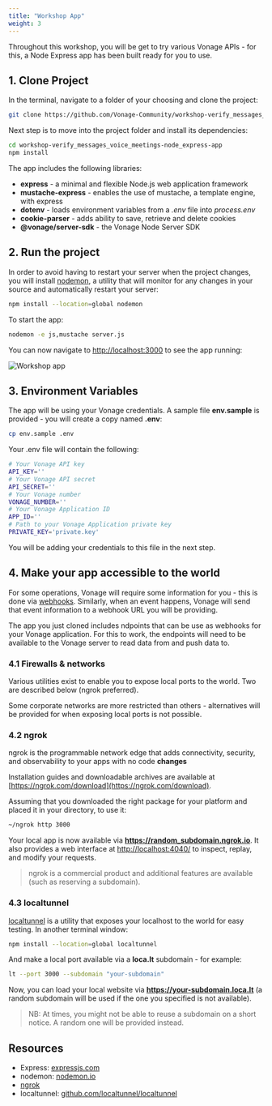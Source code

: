 ```yaml
---
title: "Workshop App"
weight: 3
---
```


Throughout this workshop, you will be get to try various Vonage APIs - for this, a Node Express app has been built ready for you to use.

## 1. Clone Project

In the terminal, navigate to a folder of your choosing and clone the project:

```sh
git clone https://github.com/Vonage-Community/workshop-verify_messages_voice_meetings-node_express-app.git
```

Next step is to move into the project folder and install its dependencies:

```sh
cd workshop-verify_messages_voice_meetings-node_express-app
npm install
```

The app includes the following libraries:

- **express** - a minimal and flexible Node.js web application framework
- **mustache-express** - enables the use of mustache, a template engine, with express
- **dotenv** - loads environment variables from a *.env* file into *process.env*
- **cookie-parser** - adds ability to save, retrieve and delete cookies
- **@vonage/server-sdk** - the Vonage Node Server SDK

## 2. Run the project

In order to avoid having to restart your server when the project changes, you will install [nodemon](https://nodemon.io/), a utility that will monitor for any changes in your source and automatically restart your server:

```sh
npm install --location=global nodemon
```

To start the app:

```sh
nodemon -e js,mustache server.js
```

You can now navigate to [http://localhost:3000](http://localhost:3000) to see the app running:

![Workshop app](/intro/app.png)

## 3. Environment Variables

The app will be using your Vonage credentials. A sample file **env.sample** is provided - you will create a copy named **.env**:

```sh
cp env.sample .env
```

Your .env file will contain the following:

```sh
# Your Vonage API key
API_KEY=''
# Your Vonage API secret
API_SECRET=''
# Your Vonage number
VONAGE_NUMBER=''
# Your Vonage Application ID
APP_ID=''
# Path to your Vonage Application private key
PRIVATE_KEY='private.key'
```

You will be adding your credentials to this file in the next step.

## 4. Make your app accessible to the world

For some operations, Vonage will require some information for you - this is done via [webhooks](https://en.wikipedia.org/wiki/Webhook). Similarly, when an event happens, Vonage will send that event information to a webhook URL you will be providing.

The app you just cloned includes ndpoints that can be use as webhooks for your Vonage application. For this to work, the endpoints will need to be available to the Vonage server to read data from and push data to.

### 4.1 Firewalls & networks

Various utilities exist to enable you to expose local ports to the world. Two are described below (ngrok preferred).

Some corporate networks are more restricted than others - alternatives will be provided for when exposing local ports is not possible.

### 4.2 ngrok

ngrok is the programmable network edge that adds connectivity, security, and observability to your apps with no code **changes**

Installation guides and downloadable archives are available at [https://ngrok.com/download](https://ngrok.com/download).

Assuming that you downloaded the right package for your platform and placed it in your directory, to use it:

```sh
~/ngrok http 3000
```

Your local app is now available via **https://random_subdomain.ngrok.io**. It also provides a web interface at [http://localhost:4040/](http://localhost:4040/) to inspect, replay, and modify your requests.

> ngrok is a commercial product and additional features are available (such as reserving a subdomain).

### 4.3 localtunnel

[localtunnel](https://github.com/localtunnel/localtunnel) is a utility that exposes your localhost to the world for easy testing. In another terminal window:

```sh
npm install --location=global localtunnel
```

And make a local port available via a **loca.lt** subdomain - for example:

```sh
lt --port 3000 --subdomain "your-subdomain"
```

Now, you can load your local website via **https://your-subdomain.loca.lt** (a random subdomain will be used if the one you specified is not available).

> NB: At times, you might not be able to reuse a subdomain on a short notice. A random one will be provided instead.

## Resources

- Express: [expressjs.com](https://expressjs.com/)
- nodemon: [nodemon.io](https://nodemon.io/)
- [ngrok](https://ngrok.com/)
- localtunnel: [github.com/localtunnel/localtunnel](https://github.com/localtunnel/localtunnel)
